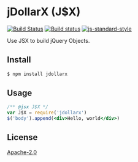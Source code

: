 jDollarX (J$X)
==============

[![Build Status](https://travis-ci.org/Elite-Four/jDollarX.svg?branch=master)](https://travis-ci.org/Elite-Four/jDollarX)
[![Build status](https://ci.appveyor.com/api/projects/status/km5b91kl72j62qja?svg=true)](https://ci.appveyor.com/project/blade254353074/jdollarx)
[![js-standard-style](https://img.shields.io/badge/code%20style-standard-brightgreen.svg)](http://standardjs.com/)

Use JSX to build jQuery Objects.

Install
-------

```bash
$ npm install jdollarx
```

Usage
-----

```jsx
/** @jsx J$X */
var J$X = require('jdollarx')
$('body').append(<div>Hello, world</div>)
```

License
-------

[Apache-2.0](https://github.com/Elite-Four/jDollarX/blob/master/LICENSE)
